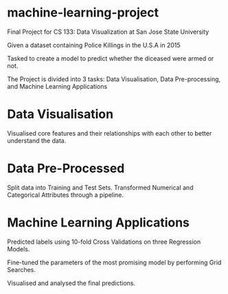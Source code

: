 # machine-learning-project
Final Project for CS 133: Data Visualization at San Jose State University

Given a dataset containing Police Killings in the U.S.A in 2015

Tasked to create a model to predict whether the diceased were armed or not.

The Project is divided into 3 tasks: Data Visualisation, Data Pre-processing, and Machine Learning Applications

# Data Visualisation
Visualised core features and their relationships with each other to better understand the data.

# Data Pre-Processed
Split data into Training and Test Sets. Transformed Numerical and Categorical Attributes through a pipeline.

# Machine Learning Applications
Predicted labels using 10-fold Cross Validations on three Regression Models. 

Fine-tuned the parameters of the most promising model by performing Grid Searches.

Visualised and analysed the final predictions.
